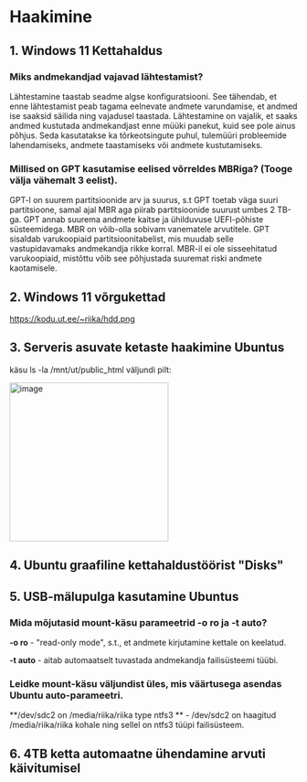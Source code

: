 # Haakimine

## 1. Windows 11 Kettahaldus
### Miks andmekandjad vajavad lähtestamist? 

Lähtestamine taastab seadme algse konfiguratsiooni. See tähendab, et enne lähtestamist peab tagama eelnevate andmete varundamise, et andmed ise saaksid säilida ning vajadusel taastada.
Lähtestamine on vajalik, et saaks andmed kustutada andmekandjast enne müüki panekut, kuid see pole ainus põhjus.
Seda kasutatakse ka tõrkeotsingute puhul, tulemüüri probleemide lahendamiseks, andmete taastamiseks või andmete kustutamiseks.
 
### Millised on GPT kasutamise eelised võrreldes MBRiga? (Tooge välja vähemalt 3 eelist).

GPT-l on suurem partitsioonide arv ja suurus, s.t GPT toetab väga suuri partitsioone, samal ajal MBR aga piirab partitsioonide suurust umbes 2 TB-ga.
GPT annab suurema andmete kaitse ja ühilduvuse UEFI-põhiste süsteemidega. MBR on võib-olla sobivam vanematele arvutitele.
GPT sisaldab varukoopiaid partitsioonitabelist, mis muudab selle vastupidavamaks andmekandja rikke korral. MBR-il ei ole sisseehitatud varukoopiaid, mistõttu võib see põhjustada suuremat riski andmete kaotamisele.

## 2. Windows 11 võrgukettad
https://kodu.ut.ee/~riika/hdd.png

## 3. Serveris asuvate ketaste haakimine Ubuntus
käsu ls -la /mnt/ut/public_html väljundi pilt:

<img width="278" alt="image" src="https://github.com/riikaseeba/opsys2023/assets/144622934/86423657-9dcc-4102-bbb1-a034c7ae7ea0">

## 4. Ubuntu graafiline kettahaldustöörist "Disks"
## 5. USB-mälupulga kasutamine Ubuntus
### Mida mõjutasid mount-käsu parameetrid -o ro ja -t auto?
**-o ro** - "read-only mode", s.t., et andmete kirjutamine kettale on keelatud.

**-t auto** - aitab automaatselt tuvastada andmekandja failisüsteemi tüübi.

### Leidke mount-käsu väljundist üles, mis väärtusega asendas Ubuntu auto-parameetri.
**/dev/sdc2 on /media/riika/riika type ntfs3 ** - /dev/sdc2 on haagitud /media/riika/riika kohale ning sellel on ntfs3 tüüpi failisüsteem.

## 6. 4TB ketta automaatne ühendamine arvuti käivitumisel
